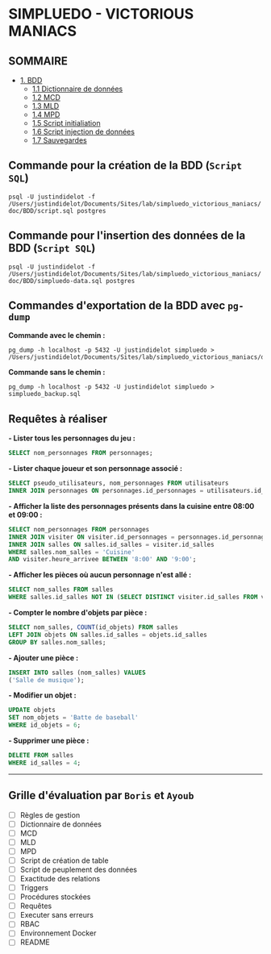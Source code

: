# SIMPLUEDO - VICTORIOUS MANIACS

##  SOMMAIRE
 
- [1. BDD](doc/BDD)
    - [1.1 Dictionnaire de données](doc/BDD/dictionnaire-donnees.md)
    - [1.2 MCD](doc/BDD/mcd.png)
    - [1.3 MLD](doc/BDD/mld.png)
    - [1.4 MPD](doc/BDD/mpd.png)
    - [1.5 Script initialiation](doc/BDD/script.sql)
    - [1.6 Script injection de données](doc/BDD/simpluedo-data.sql)
    - [1.7 Sauvegardes](doc/BDD/sauvegardes)

## Commande pour la création de la BDD (`Script SQL`)

`
psql -U justindidelot -f /Users/justindidelot/Documents/Sites/lab/simpluedo_victorious_maniacs/doc/BDD/script.sql postgres  
`

## Commande pour l'insertion des données de la BDD (`Script SQL`)

`
psql -U justindidelot -f /Users/justindidelot/Documents/Sites/lab/simpluedo_victorious_maniacs/doc/BDD/simpluedo-data.sql postgres  
`

## Commandes d'exportation de la BDD avec `pg-dump`

**Commande avec le chemin :**
```
pg_dump -h localhost -p 5432 -U justindidelot simpluedo > /Users/justindidelot/Documents/Sites/lab/simpluedo_victorious_maniacs/doc/BDD/sauvegardes/simpluedo_backup.sql  
```

**Commande sans le chemin :**
```
pg_dump -h localhost -p 5432 -U justindidelot simpluedo > simpluedo_backup.sql  
```
## Requêtes à réaliser

**- Lister tous les personnages du jeu :**

```sql
SELECT nom_personnages FROM personnages;
```

**- Lister chaque joueur et son personnage associé :**

```sql
SELECT pseudo_utilisateurs, nom_personnages FROM utilisateurs
INNER JOIN personnages ON personnages.id_personnages = utilisateurs.id_personnages;
```

**- Afficher la liste des personnages présents dans la cuisine entre 08:00 et 09:00 :**

```sql
SELECT nom_personnages FROM personnages
INNER JOIN visiter ON visiter.id_personnages = personnages.id_personnages
INNER JOIN salles ON salles.id_salles = visiter.id_salles
WHERE salles.nom_salles = 'Cuisine'
AND visiter.heure_arrivee BETWEEN '8:00' AND '9:00';
```

**- Afficher les pièces où aucun personnage n'est allé :**

```sql
SELECT nom_salles FROM salles 
WHERE salles.id_salles NOT IN (SELECT DISTINCT visiter.id_salles FROM visiter);
```

**- Compter le nombre d'objets par pièce :**

```sql
SELECT nom_salles, COUNT(id_objets) FROM salles 
LEFT JOIN objets ON salles.id_salles = objets.id_salles 
GROUP BY salles.nom_salles;
```

**- Ajouter une pièce :**

```sql
INSERT INTO salles (nom_salles) VALUES 
('Salle de musique');
```

**- Modifier un objet :**

```sql
UPDATE objets 
SET nom_objets = 'Batte de baseball' 
WHERE id_objets = 6;
```

**- Supprimer une pièce :**

```sql
DELETE FROM salles 
WHERE id_salles = 4;
```
---
## Grille d'évaluation par `Boris` et `Ayoub`
- [ ] Règles de gestion
- [ ] Dictionnaire de données
- [ ] MCD
- [ ] MLD
- [ ] MPD
- [ ] Script de création de table
- [ ] Script de peuplement des données
- [ ] Exactitude des relations
- [ ] Triggers
- [ ] Procédures stockées
- [ ] Requêtes
- [ ] Executer sans erreurs
- [ ] RBAC
- [ ] Environnement Docker
- [ ] README